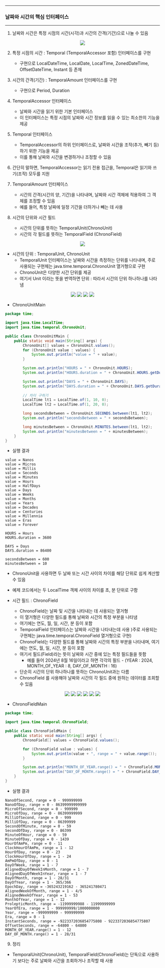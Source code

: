 -----
### 날짜와 시간의 핵심 인터페이스
-----
1. 날짜와 시간은 특정 시점의 시간(시각)과 시간의 간격(기간)으로 나눌 수 있음
<div align="center">
<img src="https://github.com/user-attachments/assets/8e5c2a07-cbcb-428e-894a-ebd682659ab6">
</div>

2. 특정 시점의 시간 : Temporal (TemporalAccessor 포함) 인터페이스를 구현  
   - 구현으로 LocalDateTime, LocalDate, LocalTime, ZonedDateTime, OffsetDateTime, Instant 등 존재

3. 시간의 간격(기간) : TemporalAmount 인터페이스를 구현  
   - 구현으로 Period, Duration 

4. TemporalAccessor 인터페이스
   - 날짜와 시간을 읽기 위한 기본 인터페이스
   - 이 인터페이스는 특정 시점의 날짜와 시간 정보를 읽을 수 있는 최소한의 기능을 제공

5. Temporal 인터페이스
   - TemporalAccessor의 하위 인터페이스로, 날짜와 시간을 조작(추가, 빼기 등)하기 위한 기능을 제공
   - 이를 통해 날짜와 시간을 변경하거나 조정할 수 있음
   
6. 간단히 말하면, TemporalAccessor는 읽기 전용 접근을, Temporal은 읽기와 쓰기(조작) 모두를 지원

7. TemporalAmount 인터페이스
   - 시간의 간격(시간의 양, 기간)을 나타내며, 날짜와 시간 객체에 적용하여 그 객체를 조정할 수 있음
   - 예를 들어, 특정 날짜에 일정 기간을 더하거나 빼는 데 사용

8. 시간의 단위와 시간 필드
   - 시간의 단위를 뜻하는 TemporalUnit(ChronoUnit)
   - 시간의 각 필드를 뜻하는 TemporalField (ChronoField)
<div align="center">
<img src="https://github.com/user-attachments/assets/59285ee7-b8dd-4f6d-ad6f-e9b479dfbb62">
</div>

   - 시간의 단위 : TemporalUnit, ChronoUnit
      + TemporalUnit 인터페이스는 날짜와 시간을 측정하는 단위를 나타내며, 주로 사용되는 구현체는 java.time.temporal.ChronoUnit 열거형으로 구현
      + ChronoUnit은 다양한 시간 단위를 제공
      + 여기서 Unit 이라는 뜻을 번역하면 단위 : 따라서 시간의 단위 하나하나를 나타냄
<div align="center">
<img src="https://github.com/user-attachments/assets/d96dc259-1d86-4ff9-917d-157cc6eb40f4">
<img src="https://github.com/user-attachments/assets/97d70747-d074-40e2-9c67-1ba78c706aa9">
<img src="https://github.com/user-attachments/assets/ecf114d4-55ca-40a2-aadc-96d0734bcc5d">
<img src="https://github.com/user-attachments/assets/5a7c3595-1f67-4c71-83b9-5f6df7baeba5">
</div>

  - ChronoUnitMain
```java
package time;

import java.time.LocalTime;
import java.time.temporal.ChronoUnit;

public class ChronoUnitMain {
    public static void main(String[] args) {
        ChronoUnit[] values = ChronoUnit.values();
        for (ChronoUnit value : values) {
            System.out.println("value = " + value);
        }

        System.out.println("HOURS = " + ChronoUnit.HOURS);
        System.out.println("HOURS.duration = " + ChronoUnit.HOURS.getDuration().getSeconds());

        System.out.println("DAYS = " + ChronoUnit.DAYS);
        System.out.println("DAYS.duration = " + ChronoUnit.DAYS.getDuration().getSeconds());
        
        // 차이 구하기
        LocalTime lt1 = LocalTime.of(1, 10, 0);
        LocalTime lt2 = LocalTime.of(1, 20, 0);

        long secondsBetween = ChronoUnit.SECONDS.between(lt1, lt2);
        System.out.println("secondsBetween = " + secondsBetween);

        long minutesBetween = ChronoUnit.MINUTES.between(lt1, lt2);
        System.out.println("minutesBetween = " + minutesBetween);
    }
}
```
   - 실행 결과
```
value = Nanos
value = Micros
value = Millis
value = Seconds
value = Minutes
value = Hours
value = HalfDays
value = Days
value = Weeks
value = Months
value = Years
value = Decades
value = Centuries
value = Millennia
value = Eras
value = Forever

HOURS = Hours
HOURS.duration = 3600

DAYS = Days
DAYS.duration = 86400

secondsBetween = 600
minutesBetween = 10
```
   - ChronoUnit을 사용하면 두 날짜 또는 시간 사이의 차이를 해당 단위로 쉽게 계산할 수 있음
   - 예제 코드에서는 두 LocalTime 객체 사이의 차이를 초, 분 단위로 구함

   - 시간 필드 : ChronoField
     + ChronoField는 날짜 및 시간을 나타내는 데 사용되는 열거형
     + 이 열거형은 다양한 필드를 통해 날짜와 시간의 특정 부분을 나타냄
     + 여기에는 연도, 월, 일, 시간, 분 등이 포함
     + TemporalField 인터페이스는 날짜와 시간을 나타내는데 사용 )주로 사용되는 구현체는 java.time.temporal.ChronoField 열거형으로 구현)
     + ChronoField는 다양한 필드를 통해 날짜와 시간의 특정 부분을 나타내며, 여기에는 연도, 월, 일, 시간, 분 등이 포함
     + 여기서 필드(Field)라는 뜻이 날짜와 시간 중에 있는 특정 필드들을 뜻함 
        * 예를 들어 2024년 8월 16일이라고 하면 각각의 필드 - (YEAR : 2024, MONTH_OF_YEAR : 8, DAY_OF_MONTH : 16)
     + 단순히 시간의 단위 하나하나를 뜻하는 ChronoUnit과는 다름
     + ChronoField 를 사용해야 날짜와 시간의 각 필드 중에 원하는 데이터를 조회할 수 있음
<div align="center">
<img src="https://github.com/user-attachments/assets/26158ae7-0fca-4e32-9662-4be604625735">
<img src="https://github.com/user-attachments/assets/2f848cb2-16f6-46d8-ae29-b2e61d345fb0">
<img src="https://github.com/user-attachments/assets/6bfb4125-6953-4333-aa15-e3384da954d9">
<img src="https://github.com/user-attachments/assets/1b0361b2-265f-4353-9a5f-2944b9829ba7">
<img src="https://github.com/user-attachments/assets/af809422-6683-4441-8914-a533dc3ba085">
<img src="https://github.com/user-attachments/assets/dfa88232-7846-4d4f-927a-698ff193f50a">
</div>

  - ChronoFieldMain
```java
package time;

import java.time.temporal.ChronoField;

public class ChronoFieldMain {
    public static void main(String[] args) {
        ChronoField[] values = ChronoField.values();

        for (ChronoField value : values) {
            System.out.println(value + ", range = " + value.range());
        }

        System.out.println("MONTH_OF_YEAR.range() = " + ChronoField.MONTH_OF_YEAR.range());
        System.out.println("DAY_OF_MONTH.range() = " + ChronoField.DAY_OF_MONTH.range());
    }
}
```
  - 실행 결과
```
NanoOfSecond, range = 0 - 999999999
NanoOfDay, range = 0 - 86399999999999
MicroOfSecond, range = 0 - 999999
MicroOfDay, range = 0 - 86399999999
MilliOfSecond, range = 0 - 999
MilliOfDay, range = 0 - 86399999
SecondOfMinute, range = 0 - 59
SecondOfDay, range = 0 - 86399
MinuteOfHour, range = 0 - 59
MinuteOfDay, range = 0 - 1439
HourOfAmPm, range = 0 - 11
ClockHourOfAmPm, range = 1 - 12
HourOfDay, range = 0 - 23
ClockHourOfDay, range = 1 - 24
AmPmOfDay, range = 0 - 1
DayOfWeek, range = 1 - 7
AlignedDayOfWeekInMonth, range = 1 - 7
AlignedDayOfWeekInYear, range = 1 - 7
DayOfMonth, range = 1 - 28/31
DayOfYear, range = 1 - 365/366
EpochDay, range = -365243219162 - 365241780471
AlignedWeekOfMonth, range = 1 - 4/5
AlignedWeekOfYear, range = 1 - 53
MonthOfYear, range = 1 - 12
ProlepticMonth, range = -11999999988 - 11999999999
YearOfEra, range = 1 - 999999999/1000000000
Year, range = -999999999 - 999999999
Era, range = 0 - 1
InstantSeconds, range = -9223372036854775808 - 9223372036854775807
OffsetSeconds, range = -64800 - 64800
MONTH_OF_YEAR.range() = 1 - 12
DAY_OF_MONTH.range() = 1 - 28/31
```

9. 정리
  - TemporalUnit(ChronoUnit), TemporalField(ChronoField)는 단독으로 사용하기 보다는 주로 날짜와 시간을 조회하거나 조작할 때 사용
